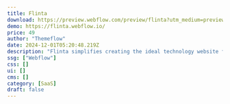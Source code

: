 ```yaml
---
title: Flinta
download: https://preview.webflow.com/preview/flinta?utm_medium=preview_link&utm_source=designer&utm_content=flinta&preview=e9ed73cd7ff190fc9035858a279255e9&locale=en&workflow=preview
demo: https://flinta.webflow.io/
price: 49
author: "Themeflow"
date: 2024-12-01T05:20:48.219Z
description: "Flinta simplifies creating the ideal technology website for your business and clients. Save countless hours and launch a high-performing site right from the start."
ssg: ["Webflow"]
css: []
ui: []
cms: []
category: [SaaS]
draft: false
---
```

